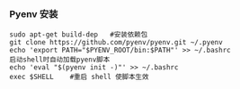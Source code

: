 ### Pyenv  安装
		
	sudo apt-get build-dep   #安装依赖包
	git clone https://github.com/pyenv/pyenv.git ~/.pyenv	
	echo 'export PATH="$PYENV_ROOT/bin:$PATH"' >> ~/.bashrc
	启动shell时自动加载pyenv脚本  
	echo 'eval "$(pyenv init -)"' >> ~/.bashrc  
	exec $SHELL    #重启 shell 使脚本生效
	
